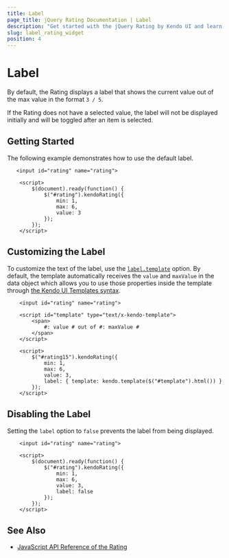 ```yaml
---
title: Label
page_title: jQuery Rating Documentation | Label
description: "Get started with the jQuery Rating by Kendo UI and learn how to configure the label of the widget."
slug: label_rating_widget
position: 4
---
```


# Label

By default, the Rating displays a label that shows the current value out of the max value in the format `3 / 5`.

If the Rating does not have a selected value, the label will not be displayed initially and will be toggled after an item is selected.

## Getting Started

The following example demonstrates how to use the default label.

```dojo
   <input id="rating" name="rating">

    <script>
        $(document).ready(function() {
            $("#rating").kendoRating({
                min: 1,
                max: 6,
                value: 3
            });
        });
    </script>
```

## Customizing the Label

To customize the text of the label, use the [`label.template`](/api/javascript/ui/rating/configuration/label.template) option. By default, the template automatically receives the `value` and `maxValue` in the data object which allows you to use those properties inside the template through [the Kendo UI Templates syntax](/framework/templates/overview).

```dojo
    <input id="rating" name="rating">

    <script id="template" type="text/x-kendo-template">
        <span>
            #: value # out of #: maxValue #
        </span>
    </script>

    <script>
        $("#rating15").kendoRating({
            min: 1,
            max: 6,
            value: 3,
            label: { template: kendo.template($("#template").html()) }
        });
    </script>
```

## Disabling the Label

Setting the `label` option to `false` prevents the label from being displayed.

```dojo
    <input id="rating" name="rating">

    <script>
        $(document).ready(function() {
            $("#rating").kendoRating({
                min: 1,
                max: 6,
                value: 3,
                label: false
            });
        });
    </script>
```

## See Also

* [JavaScript API Reference of the Rating](/api/javascript/ui/rating)
